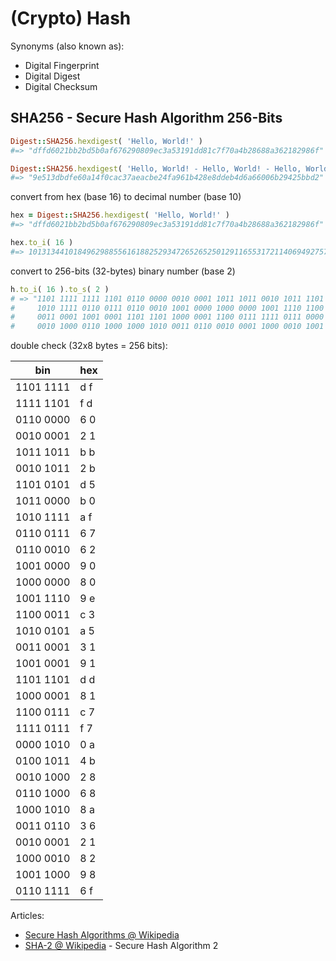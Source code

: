 

# (Crypto) Hash

Synonyms (also known as):

- Digital Fingerprint
- Digital Digest
- Digital Checksum



## SHA256 - Secure Hash Algorithm 256-Bits

``` ruby
Digest::SHA256.hexdigest( 'Hello, World!' )
#=> "dffd6021bb2bd5b0af676290809ec3a53191dd81c7f70a4b28688a362182986f"

Digest::SHA256.hexdigest( 'Hello, World! - Hello, World! - Hello, World! - Hello, World! - Hello, World!' )
#=> "9e513dbdfe60a14f0cac37aeacbe24fa961b428e8ddeb4d6a66006b29425bbd2"
```


convert from hex (base 16) to decimal number (base 10)

``` ruby
hex = Digest::SHA256.hexdigest( 'Hello, World!' )
#=> "dffd6021bb2bd5b0af676290809ec3a53191dd81c7f70a4b28688a362182986f"

hex.to_i( 16 )
#=> 101313441018496298855616188252934726526525012911655317211406949275718146758767
```

convert to 256-bits (32-bytes) binary number (base 2)

``` ruby
h.to_i( 16 ).to_s( 2 )
# => "1101 1111 1111 1101 0110 0000 0010 0001 1011 1011 0010 1011 1101 0101 1011 0000 
#     1010 1111 0110 0111 0110 0010 1001 0000 1000 0000 1001 1110 1100 0011 1010 0101
#     0011 0001 1001 0001 1101 1101 1000 0001 1100 0111 1111 0111 0000 1010 0100 1011
#     0010 1000 0110 1000 1000 1010 0011 0110 0010 0001 1000 0010 1001 1000 0110 1111"
```

double check (32x8 bytes = 256 bits):

| bin       | hex |
|-----------|-----|
| 1101 1111 | d f | 
| 1111 1101 | f d |
| 0110 0000 | 6 0 |
| 0010 0001 | 2 1 |
| 1011 1011 | b b |
| 0010 1011 | 2 b |
| 1101 0101 | d 5 |
| 1011 0000 | b 0 |
| 1010 1111 | a f |
| 0110 0111 | 6 7 |
| 0110 0010 | 6 2 |
| 1001 0000 | 9 0 |
| 1000 0000 | 8 0 |
| 1001 1110 | 9 e |
| 1100 0011 | c 3 |
| 1010 0101 | a 5 |
| 0011 0001 | 3 1 |
| 1001 0001 | 9 1 |
| 1101 1101 | d d |
| 1000 0001 | 8 1 |
| 1100 0111 | c 7 |
| 1111 0111 | f 7 | 
| 0000 1010 | 0 a |
| 0100 1011 | 4 b |
| 0010 1000 | 2 8 |
| 0110 1000 | 6 8 |
| 1000 1010 | 8 a |
| 0011 0110 | 3 6 |
| 0010 0001 | 2 1 |
| 1000 0010 | 8 2 |
| 1001 1000 | 9 8 |
| 0110 1111 | 6 f |



Articles:

- [Secure Hash Algorithms @ Wikipedia](https://en.wikipedia.org/wiki/Secure_Hash_Algorithms)
- [SHA-2 @ Wikipedia](https://en.wikipedia.org/wiki/SHA-2) - Secure Hash Algorithm 2



